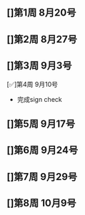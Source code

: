 []第1周 8月20号
- 

[]第2周 8月27号
- 

[]第3周 9月3号
- 

[✅]第4周 9月10号
- 完成sign check

[]第5周 9月17号
- 

[]第6周 9月24号
- 

[]第7周 9月29号
- 

[]第8周 10月9号
- 
